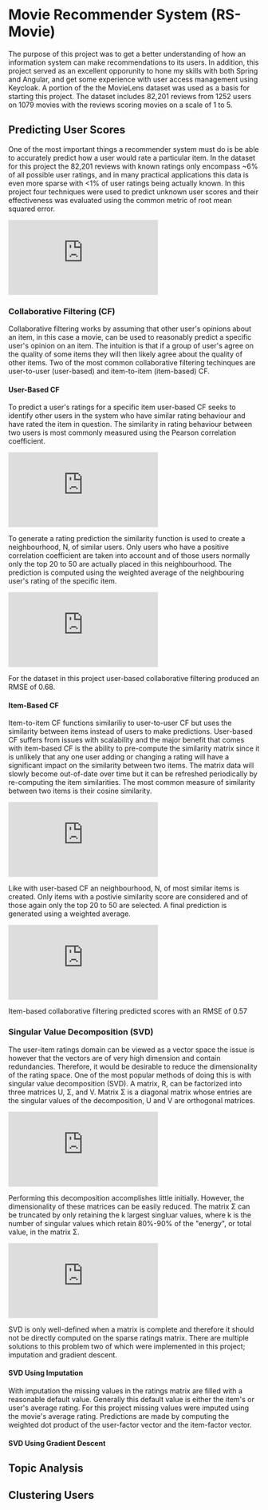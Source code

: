 # Movie Recommender System (RS-Movie)

The purpose of this project was to get a better understanding of how an information system can make recommendations to its users. In addition, this project served as an excellent opporunity to hone my skills with both Spring and Angular, and get some experience with user access management using Keycloak. A portion of the the MovieLens dataset was used as a basis for starting this project. The dataset includes 82,201 reviews from 1252 users on 1079 movies with the reviews scoring movies on a scale of 1 to 5.


## Predicting User Scores

One of the most important things a recommender system must do is be able to accurately predict how a user would rate a particular item. In the dataset for this project the 82,201 reviews with known ratings only encompass ~6% of all possible user ratings, and in many practical applications this data is even more sparse with <1% of user ratings being actually known. In this project four techniques were used to predict unknown user scores and their effectiveness was evaluated using the common metric of root mean squared error. 

![RMSE]

### Collaborative Filtering (CF)

Collaborative filtering works by assuming that other user's opinions about an item, in this case a movie, can be used to reasonably predict a specific user's opinion on an item. The intuition is that if a group of user's agree on the quality of some items they will then likely agree about the quality of other items. Two of the most common collaborative filtering techinques are user-to-user (user-based) and item-to-item (item-based) CF.

#### User-Based CF

To predict a user's ratings for a specific item user-based CF seeks to identify other users in the system who have similar rating behaviour and have rated the item in question. The similarity in rating behaviour between two users is most commonly measured using the Pearson correlation coefficient.

![User_Based_CF_Similarity]

To generate a rating prediction the similarity function is used to create a neighbourhood, N, of similar users. Only users who have a positive correlation coefficient are taken into account and of those users normally only the top 20 to 50 are actually placed in this neighbourhood. The prediction is computed using the weighted average of the neighbouring user's rating of the specific item.

![User_Based_CF_Prediction]

For the dataset in this project user-based collaborative filtering produced an RMSE of 0.68.

#### Item-Based CF

Item-to-item CF functions similariliy to user-to-user CF but uses the similarity between items instead of users to make predictions. User-based CF suffers from issues with scalability and the major benefit that comes with item-based CF is the ability to pre-compute the similarity matrix since it is unlikely that any one user adding or changing a rating will have a significant impact on the similarity between two items. The matrix data will slowly become out-of-date over time but it can be refreshed periodically by re-computing the item similarities. The most common measure of similarity between two items is their cosine similarity.

![Item_Based_CF_Similarity]

Like with user-based CF an neighbourhood, N, of most similar items is created. Only items with a postivie similarity score are considered and of those again only the top 20 to 50 are selected. A final prediction is generated using a weighted average.

![Item_Based_CF_Prediction]

Item-based collaborative filtering predicted scores with an RMSE of 0.57

### Singular Value Decomposition (SVD)

The user-item ratings domain can be viewed as a vector space the issue is however that the vectors are of very high dimension and contain redundancies. Therefore, it would be desirable to reduce the dimensionality of the rating space. One of the most popular methods of doing this is with singular value decomposition (SVD). A matrix, R, can be factorized into three matrices U, Σ, and V. Matrix Σ is a diagonal matrix whose entries are the singular values of the decomposition, U and V are orthogonal matrices.

![SVD]

Performing this decomposition accomplishes little initially. However, the dimensionality of these matrices can be easily reduced. The matrix Σ can be truncated by only retaining the k largest singluar values, where k is the number of singular values which retain 80%-90% of the "energy", or total value, in the matrix Σ.

![SVD_Approximation]

SVD is only well-defined when a matrix is complete and therefore it should not be directly computed on the sparse ratings matrix. There are multiple solutions to this problem two of which were implemented in this project; imputation and gradient descent.

#### SVD Using Imputation

With imputation the missing values in the ratings matrix are filled with a reasonable default value. Generally this default value is either the item's or user's average rating. For this project missing values were imputed using the movie's average rating. Predictions are made by computing the weighted dot product of the user-factor vector and the item-factor vector. 

#### SVD Using Gradient Descent


## Topic Analysis


## Clustering Users


[RMSE]: https://latex.codecogs.com/gif.latex?RMSE%3D%5Csqrt%7B%5Cfrac%7B%5Csum_%7B%28u%2Cm%29%5Cin%7BR%7D%7D%28r_%7Bu%2Cm%7D-%5Chat%7Br%7D_%7Bu%2Cm%7D%29%5E2%7D%7B%7CR%7C%7D%7D%20%5C%5C%5C%5C%20%5Cindent%20R%20%3D%20set%5C%3Aof%5C%3Aactual%5C%3Aratings%20%5C%5C%5C%5C%20%5Cindent%20r_%7Bu%2Cm%7D%20%3D%20actual%5C%3Arating%5C%3Aof%5C%3Amovie%5C%3Am%5C%3Aby%5C%3Auser%5C%3Au%20%5C%5C%5C%5C%20%5Cindent%20%5Chat%7Br%7D_%7Bu%2Cm%7D%3D%20predicted%5C%3Arating%5C%3Aof%5C%3Amovie%5C%3Am%5C%3Aby%5C%3Auser%5C%3Au

[User_Based_CF_Similarity]: https://latex.codecogs.com/gif.latex?sim%28u%2Cv%29%3D%5Cfrac%7B%5Csum_%7Bi%20%5Cin%20I%7D%28r_%7Bu%2Ci%7D-%5Cbar%7Br%7D_u%29%28r_%7Bv%2Ci%7D-%5Cbar%7Br%7D_v%29%7D%7B%5Csqrt%7B%5Csum_%7Bi%20%5Cin%20I%7D%28r_%7Bu%2Ci%7D-%5Cbar%7Br%7D_u%29%5E2%7D%5Csqrt%7B%5Csum_%7Bi%20%5Cin%20I%7D%28r_%7Bv%2Ci%7D-%5Cbar%7Br%7D_v%29%5E2%7D%7D%20%5C%5C%5C%5C%20%5Cindent%20I%3DI_u%20%5Ccap%20I_v%3Dset%5C%3Aof%5C%3Aall%5C%3Aitems%5C%3Arated%5C%3Aby%5C%3Aboth%5C%3Ausers%20%5C%5C%5C%5C%20%5Cindent%20r_%7Bu%2Ci%7D%3Drating%5C%3Aof%5C%3Aitem%5C%3Ai%5C%3Aby%5C%3Auser%5C%3Au%20%5C%5C%5C%5C%20%5Cindent%20%5Cbar%7Br%7D_u%3Daverage%5C%3Arating%5C%3Agiven%5C%3Aby%5C%3Auser%5C%3Au%20%5C%5C%5C%5C%20%5Cindent%20r_%7Bv%2Ci%7D%3Drating%5C%3Aof%5C%3Aitem%5C%3Ai%5C%3Aby%5C%3Auser%5C%3Av%20%5C%5C%5C%5C%20%5Cindent%20%5Cbar%7Br%7D_v%3Daverage%5C%3Arating%5C%3Agiven%5C%3Aby%5C%3Auser%5C%3Av

[User_Based_CF_Prediction]: https://latex.codecogs.com/gif.latex?p_%7Bu%2Ci%7D%3D%5Cbar%7Br%7D_u&plus;%5Cfrac%7B%5Csum_%7Bu%5E%5Cprime%20%5Cin%20N%7Dsim%28u%2Cu%5E%5Cprime%29%28r_%7Bu%5E%5Cprime%2Ci%7D-%5Cbar%7Br%7D_%7Bu%5E%5Cprime%7D%29%7D%7B%5Csum_%7Bu%5E%5Cprime%20%5Cin%20N%7Dsim%28u%2Cu%5E%5Cprime%29%7D%20%5C%5C%5C%5C%20%5Cindent%20p_%7Bu%2Ci%7D%3Dpredicted%5C%3Arating%5C%3Aof%5C%3Aitem%5C%3Ai%5C%3Aby%5C%3Auser%5C%3Au%20%5C%5C%5C%5C%20%5Cindent%20N%3Dneighbourhood%5C%3Aof%5C%3Asimilar%5C%3Ausers%20%5C%5C%5C%5C%20%5Cindent%20%5Cbar%7Br%7D_u%3Daverage%5C%3Arating%5C%3Agiven%5C%3Aby%5C%3Auser%5C%3Au%20%5C%5C%5C%5C%20%5Cindent%20sim%28u%2Cu%5E%5Cprime%29%3Dsimilarity%5C%3Abetween%5C%3Ausers%5C%3Au%5C%3Aand%5C%3Au%5E%5Cprime%20%5C%5C%5C%5C%20%5Cindent%20r_%7Bu%5E%5Cprime%2Ci%7D%3Drating%5C%3Aof%5C%3Aitem%5C%3Ai%5C%3Aby%5C%3Auser%5C%3Au%5E%5Cprime%20%5C%5C%5C%5C%20%5Cindent%20%5Cbar%7Br%7D_%7Bu%5E%5Cprime%7D%3Daverage%5C%3Arating%5C%3Agiven%5C%3Aby%5C%3Auser%5C%3Au%5E%5Cprime

[Item_Based_CF_Similarity]: https://latex.codecogs.com/gif.latex?sim%28%5Cvec%7Ba%7D%2C%5Cvec%7Bb%7D%29%20%3D%20%5Cfrac%7B%5Cvec%7Ba%7D%5Cbullet%5Cvec%7Bb%7D%7D%7B%7C%7C%5Cvec%7Ba%7D%7C%7C%5Ccdot%7C%7C%5Cvec%7Bb%7D%7C%7C%7D%20%5C%5C%5C%5C%20%5Cindent%20%5Cvec%7Ba%7D%3Drating%5C%3Avector%5C%3Afor%5C%3Aitem%5C%3Aa%20%5C%5C%5C%5C%20%5Cindent%20%5Cvec%7Bb%7D%3Drating%5C%3Avector%5C%3Afor%5C%3Aitem%5C%3Ab%20%5C%5C%5C%5C%5C%5C%20%5Cindent%20Adjusted%5C%3Acosine%5C%3Asimilarity%20%5C%5C%5C%5C%20%5Cindent%20sim%28%5Cvec%7Ba%7D%2C%5Cvec%7Bb%7D%29%20%3D%20%5Cfrac%7B%5Csum_%7Bu%20%5Cin%20U%7D%28r_%7Bu%2Ca%7D-%5Cbar%7Br%7D_u%29%28r_%7Bu%2Cb%7D-%5Cbar%7Br%7D_u%29%7D%7B%5Csqrt%7B%5Csum_%7Bu%20%5Cin%20U%7D%28r_%7Bu%2Ca%7D-%5Cbar%7Br%7D_u%29%5E2%7D%5Csqrt%7B%5Csum_%7Bu%20%5Cin%20U%7D%28r_%7Bu%2Cb%7D-%5Cbar%7Br%7D_u%29%5E2%7D%7D%20%5C%5C%5C%5C%20%5Cindent%20U%3Dset%5C%3Aof%5C%3Ausers%5C%3Awho%5C%3Ahave%5C%3Arated%5C%3Aboth%5C%3Aitems%20%5C%5C%5C%5C%20%5Cindent%20r_%7Bu%2Ca%7D%3Drating%5C%3Aof%5C%3Aitem%5C%3Aa%5C%3Aby%5C%3Auser%5C%3Au%20%5C%5C%5C%5C%20%5Cindent%20r_%7Bu%2Cb%7D%3Drating%5C%3Aof%5C%3Aitem%5C%3Ab%5C%3Aby%5C%3Auser%5C%3Au%20%5C%5C%5C%5C%20%5Cindent%20%5Cbar%7Br%7D_u%3Daverage%5C%3Arating%5C%3Agiven%5C%3Aby%5C%3Auser%5C%3Au

[Item_Based_CF_Prediction]: https://latex.codecogs.com/gif.latex?p_%7Bu%2Ci%7D%20%3D%20%5Cfrac%7B%5Csum_%7Bi%5E%5Cprime%20%5Cin%20N%7Dsim%28i%2Ci%5E%5Cprime%29r_%7Bu%2Ci%5E%5Cprime%7D%7D%7B%5Csum_%7Bi%5E%5Cprime%20%5Cin%20N%7Dsim%28i%2Ci%5E%5Cprime%29%7D%20%5C%5C%5C%5C%20%5Cindent%20p_%7Bu%2Ci%7D%3Dpredicted%5C%3Arating%5C%3Aof%5C%3Aitem%5C%3Ai%5C%3Aby%5C%3Auser%5C%3Au%5C%5C%5C%5C%20%5Cindent%20N%3Dnegihbourhood%5C%3Aof%5C%3Asimilar%5C%3Aitems%20%5C%5C%5C%5C%20%5Cindent%20sim%28i%2Ci%5E%5Cprime%29%3Dsimilarity%5C%3Abetween%5C%3Aitems%5C%3Ai%5C%3Aand%5C%3Ai%5E%5Cprime%20%5C%5C%5C%5C%20%5Cindent%20r_%7Bu%2Ci%5E%5Cprime%7D%3Drating%5C%3Aof%5C%3Aitem%5C%3Ai%5E%5Cprime%5C%3Aby%5C%3Auser%5C%3Au

[SVD]: https://latex.codecogs.com/gif.latex?Singular%5C%3Avalue%5C%3Adecomposition%5C%3Aof%5C%3Amatrix%5C%3AR%20%5C%5C%5C%5C%20%5Cindent%20R%3DU%20%5CSigma%20V%5ET%20%5C%5C%20%5Cindent%20R%20%5Cin%20%5Cmathbb%7BR%7D%5E%7Bu%20%5Ctimes%20m%7D%20%5C%5C%20%5Cindent%20U%20%5Cin%20%5Cmathbb%7BR%7D%5E%7Bu%20%5Ctimes%20u%7D%20%5C%5C%20%5Cindent%20%5CSigma%20%5Cin%20%5Cmathbb%7BR%7D%5E%7Bu%20%5Ctimes%20m%7D%20%5C%5C%20%5Cindent%20V%5ET%20%5Cin%20%5Cmathbb%7BR%7D%5E%7Bm%20%5Ctimes%20m%7D%20%5C%5C%5C%5C%20%5Cindent%20u%3Dnumber%5C%3Aof%5C%3Ausers%20%5C%5C%20%5Cindent%20m%3Dnumber%5C%3Aof%5C%3Amovies

[SVD_Approximation]: https://latex.codecogs.com/gif.latex?Rank%5C%21-%5C%21k%5C%3Aapproximation%5C%3Aof%5C%3Amatrix%5C%3AR%20%5C%5C%5C%5C%20%5Cindent%20%5Chat%7BR%7D%3DU%20%5CSigma%20V%5ET%20%5C%5C%20%5Cindent%20R%20%5Cin%20%5Cmathbb%7BR%7D%5E%7Bu%20%5Ctimes%20m%7D%20%5C%5C%20%5Cindent%20U%20%5Cin%20%5Cmathbb%7BR%7D%5E%7Bu%20%5Ctimes%20k%7D%20%5C%5C%20%5Cindent%20%5CSigma%20%5Cin%20%5Cmathbb%7BR%7D%5E%7Bk%20%5Ctimes%20k%7D%20%5C%5C%20%5Cindent%20V%5ET%20%5Cin%20%5Cmathbb%7BR%7D%5E%7Bk%20%5Ctimes%20m%7D%20%5C%5C

[SVD_Prediction]: https://latex.codecogs.com/gif.latex?p_%7Bu%2Ci%7D%3DU_uI_i%20%5C%5C%5C%5C%20%5Cindent%20R%3DU%20%5CSigma%20V%5ET%20%5C%5C%20%5Cindent%20U%20%3D%20U%20%5C%5C%20%5Cindent%20I%20%3D%20%5CSigma%20V%5ET%5C%5C%5C%5C%20%5Cindent%20U_u%3Du%5E%7Bth%7D%5C%3Arow%5C%3Aof%5C%3Amatrix%5C%3AU%20%5C%5C%20%5Cindent%20I_i%3Di%5E%7Bth%7D%5C%3Acolumn%5C%3Aof%5C%3Amatrix%5C%3AI
